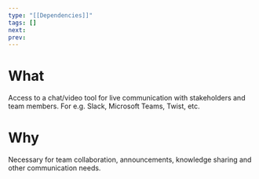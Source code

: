```yaml
---
type: "[[Dependencies]]"
tags: []
next: 
prev:
---
```

# What
Access to a chat/video tool for live communication with stakeholders and team members. For e.g. Slack, Microsoft Teams, Twist, etc.
# Why
Necessary for team collaboration, announcements, knowledge sharing and other communication needs.